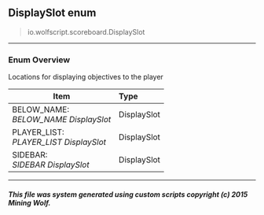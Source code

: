 ## DisplaySlot __enum__

>io.wolfscript.scoreboard.DisplaySlot

---

### Enum Overview

Locations for displaying objectives to the player

Item | Type   
--- | :--- 
BELOW_NAME: <br> _BELOW_NAME DisplaySlot_ | DisplaySlot
PLAYER_LIST: <br> _PLAYER_LIST DisplaySlot_ | DisplaySlot
SIDEBAR: <br> _SIDEBAR DisplaySlot_ | DisplaySlot



---



##### This file was system generated using custom scripts copyright (c) 2015 Mining Wolf.
	

